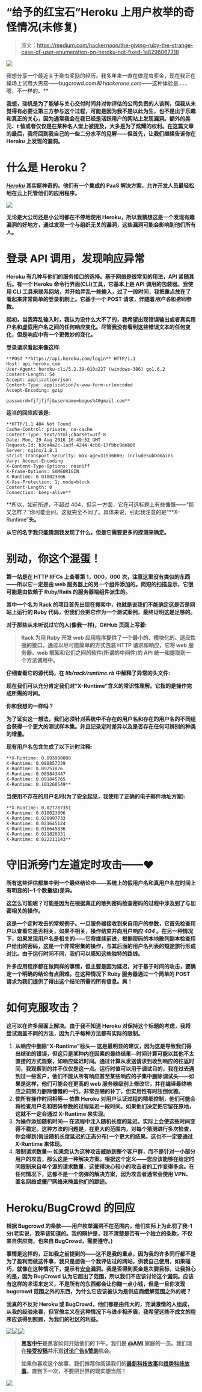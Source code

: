 # “给予的红宝石”Heroku 上用户枚举的奇怪情况(未修复)

> 原文：<https://medium.com/hackernoon/the-giving-ruby-the-strange-case-of-user-enumeration-on-heroku-not-fixed-1a8296067318>

![](img/b7fcac00079e04ba2eef08a5fa8947ae.png)

我想分享一个最近关于臭虫奖励的经历。我多年来一直在做昆虫奖金，现在我正在操场上试用大男孩——bugcrowd.com*和 hackerone.com*——这种体验是……嗯，不一样的。**

**我想，动机是为了能够与关心交付时间并对你评估的公司负责的人谈判，但我从未觉得有必要让第三方参与这个过程，可能是因为我不是以此为生，也不是出于乐趣和真正的关心，因为通常我会在我已经是活跃用户的网站上发现漏洞。额外的美元、t 恤或者仅仅是在某种名人堂上被提及，大多是为了炫耀的权利。在这篇文章的最后，我将回到我自己的一些二分水平的见解——但首先，让我们继续告诉你在 Heroku 上发现的漏洞。**

# **什么是 Heroku？**

**[*Heroku*](https://www.heroku.com/) 其实挺神奇的。他们有一个集成的 PaaS 解决方案，允许开发人员最轻松地在云上托管他们的应用程序。**

**![](img/96677f9982361551ab1718d889842082.png)**

**无论是大公司还是小公司都在不停地使用 Heroku，所以我猜想这是一个发现有趣漏洞的好地方，通过发现一个与组织无关的漏洞，这些漏洞可能会影响到他们所有人。**

# **登录 API 调用，发现响应异常**

**Heroku 有几种与他们的服务接口的选择。基于网络是很常见的用法，API 紧随其后。有一个 Heroku 命令行界面(CLI)工具，它基本上是 API 调用的包装器。我使用 CLI 工具来联系网站，并开始弄乱一些输入，过了一段时间，我把重点放在了看起来非常简单的登录机制上。它基于一个 POST 请求，伴随着*用户名*和*密码*参数。**

**起初，当我弄乱输入时，我认为没什么大不了的，我希望出现错误输出或者真实用户名和虚假用户名之间的任何响应变化。尽管我没有看到这些错误文本的任何变化，但是响应中有一个更微妙的变化。**

**登录请求看起来像这样:**

```
**POST **https://api.heroku.com/login** HTTP/1.1
Host: api.heroku.com
User-Agent: heroku-cli/5.2.39-010a227 (windows-386) go1.6.2
Content-Length: 54
Accept: application/json
Content-Type: application/x-www-form-urlencoded
Accept-Encoding: gzip

password=fjfjfjfj&username=bogus%40gmail.com**
```

**适当的回应应该是:**

```
**HTTP/1.1 404 Not Found
Cache-Control: private, no-cache
Content-Type: text/html;charset=utf-8
Date: Mon, 29 Aug 2016 16:49:52 GMT
Request-Id: b3ca4a2c-1adf-4244-4cb0-17fbbc9deb06
Server: nginx/1.8.1
Strict-Transport-Security: max-age=31536000; includeSubDomains
Vary: Accept-Encoding
X-Content-Type-Options: nosniff
X-Frame-Options: SAMEORIGIN
X-Runtime: 0.018023806
X-Xss-Protection: 1; mode=block
Content-Length: 0
Connection: keep-alive**
```

**所以，如前所述，不超过 404，但另一方面，它在可选标题上有些慷慨——“那又怎样？”你可能会问。这就完全不同了。具体来说，引起我注意的是“**X-Runtime”**头。**

**从它的名字我只能猜测我发现了什么。但是它需要更多的探测来确定。**

# **别动，你这个混蛋！**

**第一站是在 HTTP RFCs 上查看第 1，000，000 次，注意这里没有类似的东西——所以它一定是由 web 服务器上的另一个组件添加的。简短的扫描显示，它很可能是由依赖于 Ruby/Rails 的服务器端组件派生的。**

**其中一个名为 **Rack** 的项目首先出现在搜索中，也就是说我们不能确定这是否是网站上运行的 Ruby 代码，但我们会把它作为一个测试案例，最终证明这是足够的。**

**对于那些从未听说过它的人(像我一样)，GitHub 页面上写着:**

> **Rack 为用 Ruby 开发 web 应用程序提供了一个最小的、模块化的、适应性强的接口。通过以尽可能简单的方式包装 HTTP 请求和响应，它将 web 服务器、web 框架和它们之间的软件(所谓的中间件)的 API 统一和提取到一个方法调用中。**

**仔细查看它的源代码，在 *lib/rack/runtime.rb* 中解释了异常的头文件:**

**现在我们可以充分肯定我们对“X-Runtime”含义的常识性理解。它指的是操作完成所需的时间。**

**你和我想的一样吗？**

**为了证实这一想法，我们必须针对系统中不存在的用户名和存在的用户名的不同组合获得一个更大的测试样本集。并且记录定时差异以及是否存在任何可辨别的种类的增量。**

**现有用户名包含生成了以下计时注释:**

```
**X-Runtime: 0.093990008
X-Runtime: 0.088857339
X-Runtime: 0.09251876
X-Runtime: 0.089843447
X-Runtime: 0.091845765
X-Runtime: 0.101260549**
```

**当使用不存在的用户名时(为了安全起见，我使用了正确的电子邮件地址方案):**

```
**X-Runtime: 0.027787351
X-Runtime: 0.018023806
X-Runtime: 0.020997733
X-Runtime: 0.021645124
X-Runtime: 0.016645836
X-Runtime: 0.021828831
X-Runtime: 0.022211143**
```

# **守旧派旁门左道定时攻击——❤**

**所有这些评估都集中到一个最终结论中——系统上的假用户名和真用户名在时间上有明显的(~1 个数量级)差异。**

**这怎么可能呢？可能是因为在根据真正的散列密码检查密码的过程中涉及到了与加密相关的操作。**

**这是一个定时攻击的常规例子。一旦服务器接收到来自用户的参数，它首先检查用户以查看它是否相关，如果不相关，操作结束并向用户响应 *404* 。在另一种情况下，如果发现用户名是相关的——它将继续前进，根据密码的本地散列副本检查用户给出的密码，这是一个非常密集的操作，与其后面的用户名列表的短途旅行形成对比。由于运行时间不同，我们可以感知这些独特的路线。**

**许多应用程序都在做同样的事情，但主要是因为延迟，对于基于时间的攻击，要确定一个明确的结论有点困难。在这种情况下 Ruby 服务器通过一个简单的 POST 请求为我们提供了得出这个结论所需的所有信息。**爽！****

# **如何克服攻击？**

**这可以在许多层面上解决。由于我不知道 Heroku 对保持这个标题的考虑，我将尝试涵盖不同的方法，因为几乎每种方法都有实际的限制。**

1.  ****从响应中删除“X-Runtime”标头—** 这是最明显的建议，因为这是导致我们得出结论的错误，但这只是某种内在因素的最终结果—时间计算可能以其他不太直接的方式观察，如响应延迟时间。通过计算从发送请求到收到响应的往返时间，我观察到的并不仅仅是这一点。运行时值可以用于调试目的，我在过去遇到过一些客户，他们不能从所有响应甚至某些响应的子集中删除调试头——如果是这样，他们可能会在更高的 web 服务器级别上修改它，并在编译最终响应之前努力删除慷慨的一行。非常丑陋的补丁，但实用性有时压倒优雅。**
2.  ****使所有操作时间相等—** 依靠 Heroku 对用户认证过程的精细控制，他们可能会将检查用户名和密码参数的过程延迟一段时间。如果他们决定把它留在原地，这就不一定会通过 X-Runtime 来实现。**
3.  ****为操作添加随机时间—** 在流程中注入随机长度的延迟，实际上会使这些时间变得不稳定。这种方法的问题是，在更大的范围内，对每个猜测进行多次检查，你会得到(假设随机长度延迟的正态分布)一个更大的结果。这也不一定要通过 X-Runtime 来体现。**
4.  ****限制请求数量—** 如果您认为这种攻击威胁到整个客户群，而不是针对一小部分用户的攻击，那么这是一种解决方案。根据这个定义——您应该能够在给定时间限制来自单个源的请求数量，这使得决心较小的攻击者的工作变得多余。在任何情况下，这都不是一个防弹的解决方案，因为攻击者通常会使用 VPN、匿名网络或僵尸网络来掩盖他们的踪迹。**

# **Heroku/BugCrowd 的回应**

**根据 Bugcrowd 的条款——用户枚举漏洞不在范围内，他们实际上为此罚了我-1 分(老实说，我早该知道的。我的辩护是，我不清楚是否有一个独立的条款，不仅来自供应商，也来自 BugCrowd，需要遵守。)**

**事情是这样的，正如我之前提到的——这不是我的重点，因为我的许多同行都不是为了盈利而做这件事，我只是想做一个我评估过的网站，供我自己使用，如果碰巧，就像在这种情况下，提示有[安全](https://hackernoon.com/tagged/security)漏洞。我是否得到奖金是次要目标，让我担心的是，因为 BugCrowd 认为它超出了范围，所以我们不应该讨论这个漏洞。应该有这样的术语来定义，不是所有的东西都会让你赚一点小钱，但是一旦你发现 bugcrowd 范围之外的东西，为什么它应该被认为是供应商缓解范围之外的呢？**

**我真的不反对 Heroku 或 BugCrowd，他们都是由伟大的，充满激情的人组成，从我的经验来看，但官僚主义在这种情况下与进步相矛盾，我希望这些不成文的程序应该得到照顾，为我们的社区的利益。**

**[![](img/50ef4044ecd4e250b5d50f368b775d38.png)](http://bit.ly/HackernoonFB)****[![](img/979d9a46439d5aebbdcdca574e21dc81.png)](https://goo.gl/k7XYbx)****[![](img/2930ba6bd2c12218fdbbf7e02c8746ff.png)](https://goo.gl/4ofytp)**

> **[黑客中午](http://bit.ly/Hackernoon)是黑客如何开始他们的下午。我们是 [@AMI](http://bit.ly/atAMIatAMI) 家庭的一员。我们现在[接受投稿](http://bit.ly/hackernoonsubmission)并乐意[讨论广告&赞助](mailto:partners@amipublications.com)机会。**
> 
> **如果你喜欢这个故事，我们推荐你阅读我们的[最新科技故事](http://bit.ly/hackernoonlatestt)和[趋势科技故事](https://hackernoon.com/trending)。直到下一次，不要把世界的现实想当然！**

**![](img/be0ca55ba73a573dce11effb2ee80d56.png)**